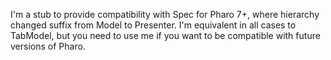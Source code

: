 I'm a stub to provide compatibility with Spec for Pharo 7+, where hierarchy changed suffix from Model to Presenter. 
I'm equivalent in all cases to TabModel, but you need to use me if you want to be compatible with future versions of Pharo.